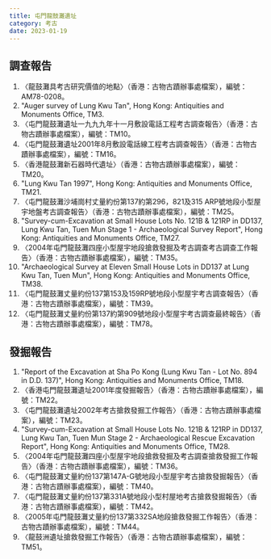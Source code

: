 ```yaml
---
title: 屯門龍鼓灘遺址
category: 考古
date: 2023-01-19
---
```

<adsense></adsense>

## 調查報告
1. 〈龍鼓灘具考古研究價值的地點〉（香港：古物古蹟辦事處檔案），編號：AM78-0208。
2. "Auger survey of Lung Kwu Tan", Hong Kong: Antiquities and Monuments Office, TM3.
3. 〈屯門龍鼓灘遺址一九九九年十一月敷設電話工程考古調查報告〉（香港：古物古蹟辦事處檔案），編號：TM10。
4. 〈屯門龍鼓灘遺址2001年8月敷設電話線工程考古調查報告〉（香港：古物古蹟辦事處檔案），編號：TM16。
5. 〈香港龍鼓灘新石器時代遺址〉（香港：古物古蹟辦事處檔案），編號：TM20。
6. "Lung Kwu Tan 1997", Hong Kong: Antiquities and Monuments Office, TM21.
7. 〈屯門龍鼓灘沙埔崗村丈量約份第137約第296，821及315 ARP號地段小型屋宇地盤考古調查報告〉（香港：古物古蹟辦事處檔案），編號：TM25。
8. "Survey-cum-Excavation at Small House Lots No. 121B & 121RP in DD137, Lung Kwu Tan, Tuen Mun Stage 1 - Archaeological Survey Report", Hong Kong: Antiquities and Monuments Office, TM27.
9. 〈2004年屯門龍鼓灘四座小型屋宇地段搶救發掘及考古調查考古調查工作報告〉（香港：古物古蹟辦事處檔案），編號：TM35。
10. "Archaeological Survey at Eleven Small House Lots in DD137 at Lung Kwu Tan, Tuen Mun", Hong Kong: Antiquities and Monuments Office, TM38.
11. 〈屯門龍鼓灘丈量約份137第153及159RP號地段小型屋宇考古調查報告〉（香港：古物古蹟辦事處檔案），編號：TM39。
12. 〈屯門龍鼓灘丈量約份第137約第909號地段小型屋宇考古調查最終報告〉（香港：古物古蹟辦事處檔案），編號：TM78。
## 發掘報告
1. "Report of the Excavation at Sha Po Kong (Lung Kwu Tan - Lot No. 894 in D.D. 137)", Hong Kong: Antiquities and Monuments Office, TM18.
2. 〈香港屯門龍鼓灘遺址2001年度發掘報告〉（香港：古物古蹟辦事處檔案），編號：TM22。
3. 〈屯門龍鼓灘遺址2002年考古搶救發掘工作報告〉（香港：古物古蹟辦事處檔案），編號：TM23。
4. "Survey-cum-Excavation at Small House Lots No. 121B & 121RP in DD137, Lung Kwu Tan, Tuen Mun Stage 2 - Archaeological Rescue Excavation Report", Hong Kong: Antiquities and Monuments Office, TM28.
5. 〈2004年屯門龍鼓灘四座小型屋宇地段搶救發掘及考古調查搶救發掘工作報告〉（香港：古物古蹟辦事處檔案），編號：TM36。
6. 〈屯門龍鼓灘丈量約份137第147A-G號地段小型屋宇考古搶救發掘報告〉（香港：古物古蹟辦事處檔案），編號：TM40。
7. 〈屯門龍鼓灘丈量約份137第331A號地段小型村屋地考古搶救發掘報告〉（香港：古物古蹟辦事處檔案），編號：TM42。
8. 〈2005年屯門龍鼓灘丈量約份137第332SA地段搶救發掘工作報告〉（香港：古物古蹟辦事處檔案），編號：TM44。
9.  〈龍鼓洲遺址搶救發掘工作報告〉（香港：古物古蹟辦事處檔案），編號：TM51。
